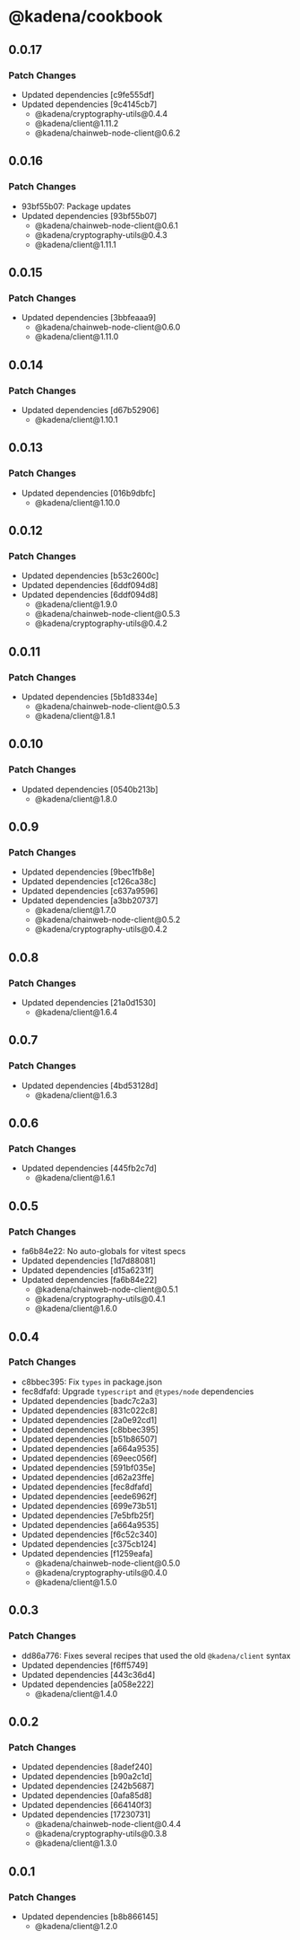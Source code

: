 # @kadena/cookbook

## 0.0.17

### Patch Changes

- Updated dependencies \[c9fe555df]
- Updated dependencies \[9c4145cb7]
  - @kadena/cryptography-utils\@0.4.4
  - @kadena/client\@1.11.2
  - @kadena/chainweb-node-client\@0.6.2

## 0.0.16

### Patch Changes

- 93bf55b07: Package updates
- Updated dependencies \[93bf55b07]
  - @kadena/chainweb-node-client\@0.6.1
  - @kadena/cryptography-utils\@0.4.3
  - @kadena/client\@1.11.1

## 0.0.15

### Patch Changes

- Updated dependencies \[3bbfeaaa9]
  - @kadena/chainweb-node-client\@0.6.0
  - @kadena/client\@1.11.0

## 0.0.14

### Patch Changes

- Updated dependencies \[d67b52906]
  - @kadena/client\@1.10.1

## 0.0.13

### Patch Changes

- Updated dependencies \[016b9dbfc]
  - @kadena/client\@1.10.0

## 0.0.12

### Patch Changes

- Updated dependencies \[b53c2600c]
- Updated dependencies \[6ddf094d8]
- Updated dependencies \[6ddf094d8]
  - @kadena/client\@1.9.0
  - @kadena/chainweb-node-client\@0.5.3
  - @kadena/cryptography-utils\@0.4.2

## 0.0.11

### Patch Changes

- Updated dependencies \[5b1d8334e]
  - @kadena/chainweb-node-client\@0.5.3
  - @kadena/client\@1.8.1

## 0.0.10

### Patch Changes

- Updated dependencies \[0540b213b]
  - @kadena/client\@1.8.0

## 0.0.9

### Patch Changes

- Updated dependencies \[9bec1fb8e]
- Updated dependencies \[c126ca38c]
- Updated dependencies \[c637a9596]
- Updated dependencies \[a3bb20737]
  - @kadena/client\@1.7.0
  - @kadena/chainweb-node-client\@0.5.2
  - @kadena/cryptography-utils\@0.4.2

## 0.0.8

### Patch Changes

- Updated dependencies \[21a0d1530]
  - @kadena/client\@1.6.4

## 0.0.7

### Patch Changes

- Updated dependencies \[4bd53128d]
  - @kadena/client\@1.6.3

## 0.0.6

### Patch Changes

- Updated dependencies \[445fb2c7d]
  - @kadena/client\@1.6.1

## 0.0.5

### Patch Changes

- fa6b84e22: No auto-globals for vitest specs
- Updated dependencies \[1d7d88081]
- Updated dependencies \[d15a6231f]
- Updated dependencies \[fa6b84e22]
  - @kadena/chainweb-node-client\@0.5.1
  - @kadena/cryptography-utils\@0.4.1
  - @kadena/client\@1.6.0

## 0.0.4

### Patch Changes

- c8bbec395: Fix `types` in package.json
- fec8dfafd: Upgrade `typescript` and `@types/node` dependencies
- Updated dependencies \[badc7c2a3]
- Updated dependencies \[831c022c8]
- Updated dependencies \[2a0e92cd1]
- Updated dependencies \[c8bbec395]
- Updated dependencies \[b51b86507]
- Updated dependencies \[a664a9535]
- Updated dependencies \[69eec056f]
- Updated dependencies \[591bf035e]
- Updated dependencies \[d62a23ffe]
- Updated dependencies \[fec8dfafd]
- Updated dependencies \[eede6962f]
- Updated dependencies \[699e73b51]
- Updated dependencies \[7e5bfb25f]
- Updated dependencies \[a664a9535]
- Updated dependencies \[f6c52c340]
- Updated dependencies \[c375cb124]
- Updated dependencies \[f1259eafa]
  - @kadena/chainweb-node-client\@0.5.0
  - @kadena/cryptography-utils\@0.4.0
  - @kadena/client\@1.5.0

## 0.0.3

### Patch Changes

- dd86a776: Fixes several recipes that used the old `@kadena/client` syntax
- Updated dependencies \[f6ff5749]
- Updated dependencies \[443c36d4]
- Updated dependencies \[a058e222]
  - @kadena/client\@1.4.0

## 0.0.2

### Patch Changes

- Updated dependencies \[8adef240]
- Updated dependencies \[b90a2c1d]
- Updated dependencies \[242b5687]
- Updated dependencies \[0afa85d8]
- Updated dependencies \[664140f3]
- Updated dependencies \[17230731]
  - @kadena/chainweb-node-client\@0.4.4
  - @kadena/cryptography-utils\@0.3.8
  - @kadena/client\@1.3.0

## 0.0.1

### Patch Changes

- Updated dependencies \[b8b866145]
  - @kadena/client\@1.2.0
